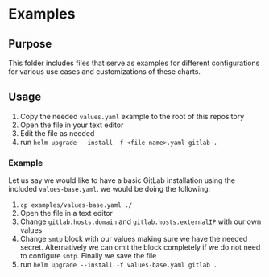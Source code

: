 # Examples

## Purpose

This folder includes files that serve as examples for different configurations
for various use cases and customizations of these charts.

## Usage

1. Copy the needed `values.yaml` example to the root of this repository
1. Open the file in your text editor
1. Edit the file as needed
1. run `helm upgrade --install -f <file-name>.yaml gitlab .`

### Example

Let us say we would like to have a basic GitLab installation using the included
`values-base.yaml`. we would be doing the following:

1. `cp examples/values-base.yaml ./`
1. Open the file in a text editor
1. Change `gitlab.hosts.domain` and `gitlab.hosts.externalIP` with our own values
1. Change `smtp` block with our values making sure we have the needed secret. Alternatively we can omit the block completely if we do not need to configure `smtp`. Finally we save the file
1. run `helm upgrade --install -f values-base.yaml gitlab .`

